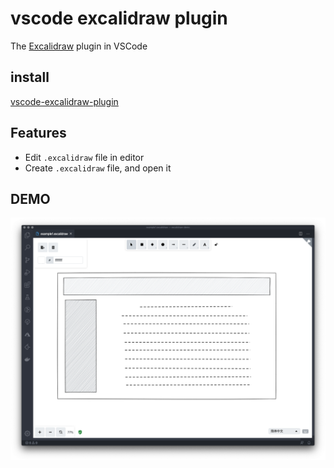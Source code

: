 # vscode excalidraw plugin

The [Excalidraw](https://excalidraw.com/) plugin in VSCode

## install

[vscode-excalidraw-plugin](https://marketplace.visualstudio.com/items?itemName=jkchao.vscode-excalidraw-plugin)

## Features

- Edit `.excalidraw` file in editor
- Create `.excalidraw` file, and open it

## DEMO

![demo1](./images/demo01.png)



<!-- TODO -->
